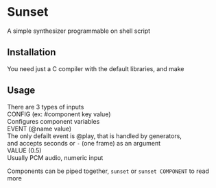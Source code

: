 # Sunset
A simple synthesizer programmable on shell script

## Installation
You need just a C compiler with the default libraries, and make  

## Usage
There are 3 types of inputs  
CONFIG (ex: #component key value)  
    Configures component variables  
EVENT (@name value)  
    The only defailt event is @play, that is handled by generators,   
    and accepts seconds or `-` (one frame) as an argument  
VALUE  (0.5)  
    Usually PCM audio, numeric input  

Components can be piped together, `sunset` or `sunset COMPONENT` to read more  

